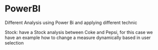 # PowerBI
Different Analysis using Power Bi and applying different technic


Stock: have a Stock analysis between Coke and Pepsi, for this case we have an example how to change a measure dynamically based in user selection
